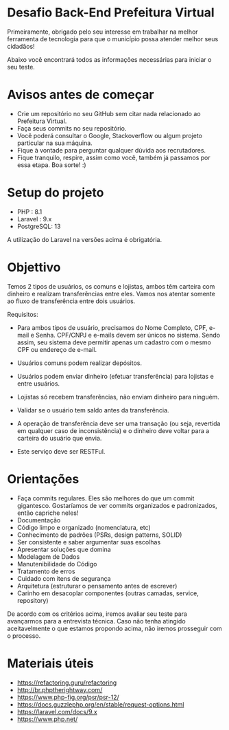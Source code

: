 # Desafio Back-End Prefeitura Virtual
Primeiramente, obrigado pelo seu interesse em trabalhar na melhor ferramenta de tecnologia para que o município possa atender melhor seus cidadãos!

Abaixo você encontrará todos as informações necessárias para iniciar o seu teste.

# Avisos antes de começar
  * Crie um repositório no seu GitHub sem citar nada relacionado ao Prefeitura Virtual.
  * Faça seus commits no seu repositório.
  * Você poderá consultar o Google, Stackoverflow ou algum projeto particular na sua máquina.
  * Fique à vontade para perguntar qualquer dúvida aos recrutadores.
  * Fique tranquilo, respire, assim como você, também já passamos por essa etapa. Boa sorte! :)
 
 # Setup do projeto
  * PHP : 8.1
  * Laravel : 9.x
  * PostgreSQL: 13

A utilização do Laravel na versões acima é obrigatória.

# Objettivo 

Temos 2 tipos de usuários, os comuns e lojistas, ambos têm carteira com dinheiro e realizam transferências entre eles. Vamos nos atentar somente ao fluxo de transferência entre dois usuários.

Requisitos:

 * Para ambos tipos de usuário, precisamos do Nome Completo, CPF, e-mail e Senha. CPF/CNPJ e e-mails devem ser únicos no sistema. Sendo assim, seu sistema deve permitir apenas um cadastro com o mesmo CPF ou endereço de e-mail.

 * Usuários comuns podem realizar depósitos.
 
 * Usuários podem enviar dinheiro (efetuar transferência) para lojistas e entre usuários.

 * Lojistas só recebem transferências, não enviam dinheiro para ninguém.

 * Validar se o usuário tem saldo antes da transferência.

 * A operação de transferência deve ser uma transação (ou seja, revertida em qualquer caso de inconsistência) e o dinheiro deve voltar para a carteira do usuário que   envia.

 * Este serviço deve ser RESTFul.

# Orientações 

 * Faça commits regulares. Eles são melhores do que um commit gigantesco. Gostaríamos de ver commits organizados e padronizados, então capriche neles!
 * Documentação
 * Código limpo e organizado (nomenclatura, etc)
 * Conhecimento de padrões (PSRs, design patterns, SOLID)
 * Ser consistente e saber argumentar suas escolhas
 * Apresentar soluções que domina
 * Modelagem de Dados
 * Manutenibilidade do Código
 * Tratamento de erros
 * Cuidado com itens de segurança
 * Arquitetura (estruturar o pensamento antes de escrever)
 * Carinho em desacoplar componentes (outras camadas, service, repository)

De acordo com os critérios acima, iremos avaliar seu teste para avançarmos para a entrevista técnica. Caso não tenha atingido aceitavelmente o que estamos propondo acima, não iremos prosseguir com o processo.
 
# Materiais úteis
  * https://refactoring.guru/refactoring
  * http://br.phptherightway.com/
  * https://www.php-fig.org/psr/psr-12/
  * https://docs.guzzlephp.org/en/stable/request-options.html
  * https://laravel.com/docs/9.x
  * https://www.php.net/
